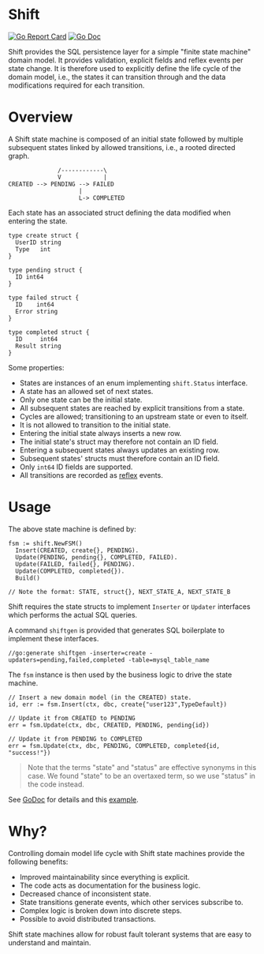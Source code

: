 # Shift
[![Go Report Card](https://goreportcard.com/badge/github.com/luno/shift?style=flat-square)](https://goreportcard.com/report/github.com/luno/shift)
[![Go Doc](https://img.shields.io/badge/godoc-reference-blue.svg?style=flat-square)](http://godoc.org/github.com/luno/shift)

Shift provides the SQL persistence layer for a simple "finite state machine" domain model. It provides validation, explicit fields and reflex events per state change. It is therefore used to explicitly define the life cycle of the domain model, i.e., the states it can transition through and the data modifications required for each transition.

# Overview

A Shift state machine is composed of an initial state followed by multiple subsequent states linked by allowed transitions, i.e., a rooted directed graph.

```
              /------------\
              V            |
CREATED --> PENDING --> FAILED
                    |                    
                    L-> COMPLETED 

```

Each state has an associated struct defining the data modified when entering the state.

```
type create struct {
  UserID string
  Type   int
}

type pending struct {
  ID int64
}

type failed struct {
  ID    int64
  Error string
}

type completed struct {
  ID     int64
  Result string
}
```

Some properties:                    
- States are instances of an enum implementing `shift.Status` interface.
- A state has an allowed set of next states.
- Only one state can be the initial state.
- All subsequent states are reached by explicit transitions from a state.
- Cycles are allowed; transitioning to an upstream state or even to itself.
- It is not allowed to transition to the initial state.
- Entering the initial state always inserts a new row.
- The initial state's struct may therefore not contain an ID field. 
- Entering a subsequent states always updates an existing row.
- Subsequent states' structs must therefore contain an ID field. 
- Only `int64` ID fields are supported.
- All transitions are recorded as [reflex](https://github.com/luno/reflex) events.

# Usage

The above state machine is defined by:
```
fsm := shift.NewFSM()
  Insert(CREATED, create{}, PENDING).
  Update(PENDING, pending{}, COMPLETED, FAILED).
  Update(FAILED, failed{}, PENDING).
  Update(COMPLETED, completed{}).
  Build()
  
// Note the format: STATE, struct{}, NEXT_STATE_A, NEXT_STATE_B    
```

Shift requires the state structs to implement `Inserter` or `Updater` interfaces which performs the actual SQL queries.

A command `shiftgen` is provided that generates SQL boilerplate to implement these interfaces.

```
//go:generate shiftgen -inserter=create -updaters=pending,failed,completed -table=mysql_table_name

```

The `fsm` instance is then used by the business logic to drive the state machine.

```
// Insert a new domain model (in the CREATED) state.
id, err := fsm.Insert(ctx, dbc, create{"user123",TypeDefault})

// Update it from CREATED to PENDING 
err = fsm.Update(ctx, dbc, CREATED, PENDING, pending{id})

// Update it from PENDING to COMPLETED 
err = fsm.Update(ctx, dbc, PENDING, COMPLETED, completed{id, "success!"})
``` 

> Note that the terms "state" and "status" are effective synonyms in this case. We found "state" to be an overtaxed term, so we use "status" in the code instead.

See [GoDoc](https://godoc.org/github.com/luno/shift) for details and this [example](shift_test.go).
                      
# Why?

Controlling domain model life cycle with Shift state machines provide the following benefits:
- Improved maintainability since everything is explicit.
- The code acts as documentation for the business logic.
- Decreased chance of inconsistent state.
- State transitions generate events, which other services subscribe to.
- Complex logic is broken down into discrete steps.
- Possible to avoid distributed transactions.

Shift state machines allow for robust fault tolerant systems that are easy to understand and maintain.

